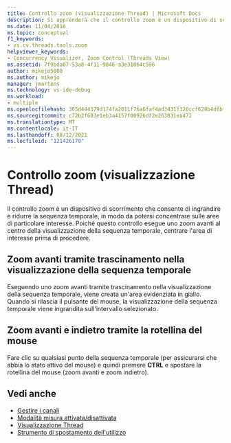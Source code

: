 ```yaml
---
title: Controllo zoom (visualizzazione Thread) | Microsoft Docs
description: Si apprenderà che il controllo zoom è un dispositivo di scorrimento che consente di ingrandire e ridurre la sequenza temporale in modo da potersi concentrare sulle aree di particolare interesse.
ms.date: 11/04/2016
ms.topic: conceptual
f1_keywords:
- vs.cv.threads.tools.zoom
helpviewer_keywords:
- Concurrency Visualizer, Zoom Control (Threads View)
ms.assetid: 7f9bda07-53a8-4f11-9846-a3e31064c596
author: mikejo5000
ms.author: mikejo
manager: jmartens
ms.technology: vs-ide-debug
ms.workload:
- multiple
ms.openlocfilehash: 365d444379d174fa2011f76a6faf4ad3431f320ccf628b4dfbf39b0f0a6ebd73
ms.sourcegitcommit: c72b2f603e1eb3a4157f00926df2e263831ea472
ms.translationtype: MT
ms.contentlocale: it-IT
ms.lasthandoff: 08/12/2021
ms.locfileid: "121426170"
---
```

# <a name="zoom-control-threads-view"></a>Controllo zoom (visualizzazione Thread)
Il controllo zoom è un dispositivo di scorrimento che consente di ingrandire e ridurre la sequenza temporale, in modo da potersi concentrare sulle aree di particolare interesse. Poiché questo controllo esegue uno zoom avanti al centro della visualizzazione della sequenza temporale, centrare l'area di interesse prima di procedere.

## <a name="zoom-in-by-dragging-in-the-timeline-view"></a>Zoom avanti tramite trascinamento nella visualizzazione della sequenza temporale
 Eseguendo uno zoom avanti tramite trascinamento nella visualizzazione della sequenza temporale, viene creata un'area evidenziata in giallo. Quando si rilascia il pulsante del mouse, la visualizzazione della sequenza temporale viene ingrandita sull'intervallo selezionato.

## <a name="zoom-in-and-out-by-using-the-mouse-wheel"></a>Zoom avanti e indietro tramite la rotellina del mouse
 Fare clic su qualsiasi punto della sequenza temporale (per assicurarsi che abbia lo stato attivo del mouse) e quindi premere **CTRL** e spostare la rotellina del mouse (zoom avanti e zoom indietro).

## <a name="see-also"></a>Vedi anche
- [Gestire i canali](../profiling/manage-channels.md)
- [Modalità misura attivata/disattivata](../profiling/measure-mode-on-off.md)
- [Visualizzazione Thread](../profiling/threads-view-parallel-performance.md)
- [Strumento di spostamento dell'utilizzo](../profiling/utilization-navigator.md)